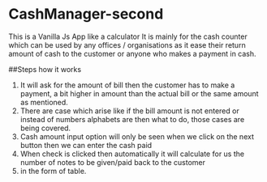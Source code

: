 # CashManager-second
This is a Vanilla Js App like a calculator
It is mainly for the cash counter which can be used by any offices / organisations
as it ease their return amount of cash to the customer or anyone who makes a payment
in cash.

##Steps how it works
1. It will ask for the amount of bill then the customer has to make a payment,
a bit higher in amount than the actual bill or the same amount as mentioned.
1. There are case which arise like if the bill amount is not entered or instead of numbers alphabets are 
then what to do, those cases are being covered. 
1. Cash amount input option will only be seen when we click on the next button then we can enter the cash paid
1. When check is clicked then automatically it will calculate for us the number of notes to be given/paid back to the customer
1. in the form of table.
